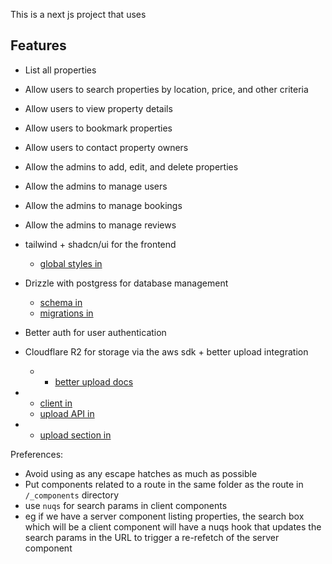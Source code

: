This is a next js project that uses
## Features
- List all properties
- Allow users to search properties by location, price, and other criteria
- Allow users to view property details
- Allow users to bookmark properties
- Allow users to contact property owners
- Allow the admins to add, edit, and delete properties
- Allow the admins to manage users
- Allow the admins to manage bookings
- Allow the admins to manage reviews

- tailwind + shadcn/ui for the frontend
  - [global styles in](src/app/globals.css)
- Drizzle with postgress for database management
  - [schema in ](src/lib/drizzle/schema.ts)
  - [migrations in](drizzle/migrations)
- Better auth for user authentication
- Cloudflare R2 for storage via the aws sdk + better upload integration
  - - [better upload docs](https://better-upload.com/docs/quickstart)
- - [client in](src/lib/cloudflare/r2/client.ts)
  - [upload API in](src/app/api/upload/route.ts)
- - [upload section in](src/components/property/form/sections/ImagesUploadSection.tsx)

Preferences:
- Avoid using as any escape hatches as much as possible
- Put components related to a route in the same folder as the route in `/_components` directory
- use `nuqs` for search params in client components
- eg if we have a server component listing properties, the search box which will be a client component will have a nuqs hook that updates the search params in the URL to trigger a re-refetch of the server component
